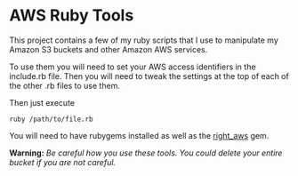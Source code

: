 # AWS Ruby Tools
This project contains a few of my ruby scripts that I use to manipulate my Amazon S3 buckets and other Amazon AWS services.

To use them you will need to set your AWS access identifiers in the include.rb file. Then you will need to tweak the settings at the top of each of the other .rb files to use them.

Then just execute

    ruby /path/to/file.rb

You will need to have rubygems installed as well as the [right_aws](http://rightaws.rubyforge.org/) gem.

**Warning:** *Be careful how you use these tools. You could delete your entire bucket if you are not careful.*